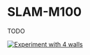 # SLAM-M100

TODO

[![Experiment with 4 walls](https://img.youtube.com/vi/2RwD2_46N9U/0.jpg)](https://www.youtube.com/watch?v=2RwD2_46N9U)